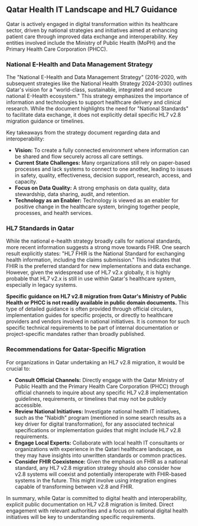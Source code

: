 
## Qatar Health IT Landscape and HL7 Guidance

Qatar is actively engaged in digital transformation within its healthcare sector, driven by national strategies and initiatives aimed at enhancing patient care through improved data exchange and interoperability. Key entities involved include the Ministry of Public Health (MoPH) and the Primary Health Care Corporation (PHCC).

### National E-Health and Data Management Strategy

The "National E-Health and Data Management Strategy" (2016-2020, with subsequent strategies like the National Health Strategy 2024-2030) outlines Qatar's vision for a "world-class, sustainable, integrated and secure national E-Health ecosystem." This strategy emphasizes the importance of information and technologies to support healthcare delivery and clinical research. While the document highlights the need for "National Standards" to facilitate data exchange, it does not explicitly detail specific HL7 v2.8 migration guidance or timelines.

Key takeaways from the strategy document regarding data and interoperability:

*   **Vision:** To create a fully connected environment where information can be shared and flow securely across all care settings.
*   **Current State Challenges:** Many organizations still rely on paper-based processes and lack systems to connect to one another, leading to issues in safety, quality, effectiveness, decision support, research, access, and capacity.
*   **Focus on Data Quality:** A strong emphasis on data quality, data stewardship, data sharing, audit, and retention.
*   **Technology as an Enabler:** Technology is viewed as an enabler for positive change in the healthcare system, bringing together people, processes, and health services.

### HL7 Standards in Qatar

While the national e-health strategy broadly calls for national standards, more recent information suggests a strong move towards FHIR. One search result explicitly states: "HL7 FHIR is the National Standard for exchanging health information, including the claims submission." This indicates that FHIR is the preferred standard for new implementations and data exchange. However, given the widespread use of HL7 v2.x globally, it is highly probable that HL7 v2.x is still in use within Qatar's healthcare system, especially in legacy systems.

**Specific guidance on HL7 v2.8 migration from Qatar's Ministry of Public Health or PHCC is not readily available in public domain documents.** This type of detailed guidance is often provided through official circulars, implementation guides for specific projects, or directly to healthcare providers and vendors involved in national initiatives. It is common for such specific technical requirements to be part of internal documentation or project-specific mandates rather than broadly published.

### Recommendations for Qatar-Specific Migration

For organizations in Qatar undertaking an HL7 v2.8 migration, it would be crucial to:

*   **Consult Official Channels:** Directly engage with the Qatar Ministry of Public Health and the Primary Health Care Corporation (PHCC) through official channels to inquire about any specific HL7 v2.8 implementation guidelines, requirements, or timelines that may not be publicly accessible.
*   **Review National Initiatives:** Investigate national health IT initiatives, such as the "Nabidh" program (mentioned in some search results as a key driver for digital transformation), for any associated technical specifications or implementation guides that might include HL7 v2.8 requirements.
*   **Engage Local Experts:** Collaborate with local health IT consultants or organizations with experience in the Qatari healthcare landscape, as they may have insights into unwritten standards or common practices.
*   **Consider FHIR Coexistence:** Given the emphasis on FHIR as a national standard, any HL7 v2.8 migration strategy should also consider how v2.8 systems will coexist and potentially interoperate with FHIR-based systems in the future. This might involve using integration engines capable of transforming between v2.8 and FHIR.

In summary, while Qatar is committed to digital health and interoperability, explicit public documentation on HL7 v2.8 migration is limited. Direct engagement with relevant authorities and a focus on national digital health initiatives will be key to understanding specific requirements.

